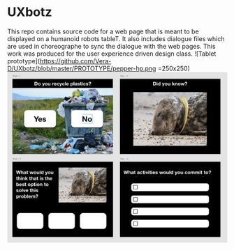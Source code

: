 # UXbotz
This repo contains source code for a web page that is meant to be displayed on a humanoid robots tableT. It also includes dialogue files which are used in choreographe to sync the dialogue with the web pages. 
This work was produced for the user experience driven design class.
![Tablet prototype](https://github.com/Vera-D/UXbotz/blob/master/PROTOTYPE/pepper-hp.png =250x250)
![Tablet prototype](https://github.com/Vera-D/UXbotz/blob/master/PROTOTYPE/design-guide.png)
